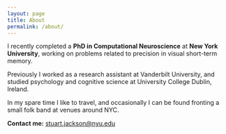 ```yaml
---
layout: page
title: About
permalink: /about/
---
```


I recently completed a **PhD in Computational Neuroscience** at **New York University**, working on problems related to precision in visual short-term memory. 

Previously I worked as a research assistant at Vanderbilt University, and studied psychology and cognitive science at University College Dublin, Ireland.

In my spare time I like to travel, and occasionally I can be found fronting a small folk band at venues around NYC.
 
**Contact me:** [stuart.jackson@nyu.edu](mailto:stuart.jackson@nyu.edu)
